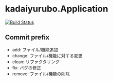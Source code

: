 # kadaiyurubo.Application

[![Build Status](https://dev.azure.com/jagaricoooooooooo/kadaiyurubo/_apis/build/status/kadaiyurubo-ASP.NET%20Core-CI?branchName=develop)](https://dev.azure.com/jagaricoooooooooo/kadaiyurubo/_build/latest?definitionId=4&branchName=develop)

## Commit prefix

- add: ファイル/機能追加
- change: ファイル/機能に対する変更
- clean: リファクタリング
- fix: バグの修正
- remove: ファイル/機能の削除
